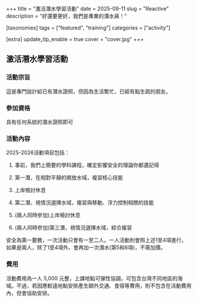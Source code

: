 +++
title = "激活潛水學習活動"
date = 2025-09-11
slug = "Reactive"
description = "好還要更好，我們是專業的潛水員！"

[taxonomies]
tags = ["featured", "training"]
categories = ["activity"]

[extra]
update_tip_enable = true
cover = "cover.jpg"
+++

## 激活潛水學習活動

### 活動宗旨
這是專門設計給已有潛水證照，但因為生活繁忙，已經有點生疏的朋友。

### 參加資格
具有任何系統的潛水證照即可

### 活動內容
2025-2026活動項目包括：
1. 事前，我們上簡要的學科課程，確定影響安全的理論你都還記得
2. 第一潛，在相對平靜的開放水域，複習核心技能
3. 上岸檢討休息
4. 第二潛，視情況選擇水域，複習與移動、浮力控制相關的技能

5. (兩人同時參加)上岸檢討休息
6. (兩人同時參加)第三潛，視情況選擇水域，綜合複習

安全為第一要務，一次活動只會有一至二人。一人活動則會照上述1至4項進行，如果是兩人，除了1至4項外，會再加一次潛水(第5和6項)，不需加價。

### 費用
活動費用為一人 5,000 元整，上課地點可彈性協調，可包含台灣不同地區的海域。不過，若因應較遠地點安排產生額外交通、食宿等費用，則不包含在活動費用內，但會協助安排。
